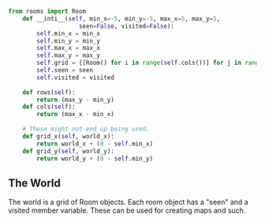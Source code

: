 ```python
from rooms import Room
	def __inti__(self, min_x=-5, min_y=-5, max_x=5, max_y=5, 
					seen=False, visited=False):
		self.min_x = min_x
		self.min_y = min_y
		self.max_x = max_x
		self.max_y = max_y
		self.grid = [[Room() for i in range(self.cols())] for j in range(self.rows())]
		self.seen = seen
		self.visited = visited
	
	def rows(self):
		return (max_y - min_y)
	def cols(self):
		return (max_x - min_x)
		
	# These might not end up being used.
	def grid_x(self, world_x):
		return world_x + (0 - self.min_x)
	def grid_y(self, world_y):
		return world_y + (0 - self.min_y)
```

## The World
The world is a grid of Room objects. Each room object has a "seen" and a visited member variable. These can be used for creating maps and such.

